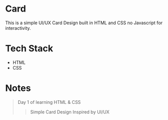 # Card

This is a simple UI/UX Card Design built in HTML and CSS no Javascript for interactivity.

# Tech Stack

- HTML
- CSS

# Notes

> Day 1 of learning HTML & CSS
>
>> Simple Card Design Inspired by UI/UX